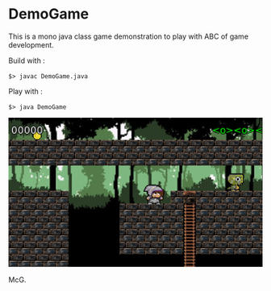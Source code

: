 # DemoGame

This is a mono java class game demonstration to play with ABC of game development.

Build with :

    $> javac DemoGame.java

Play with :

    $> java DemoGame


![Screenshot of the demo](src/docs/images/screen-1.png "open the image")

McG.
